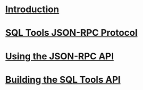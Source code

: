 # [Introduction](introduction.md)
# [SQL Tools JSON-RPC Protocol](jsonrpc_protocol.md)
# [Using the JSON-RPC API](using_the_jsonrpc_api.md)
# [Building the SQL Tools API](building_sqltoolsservice.md)

